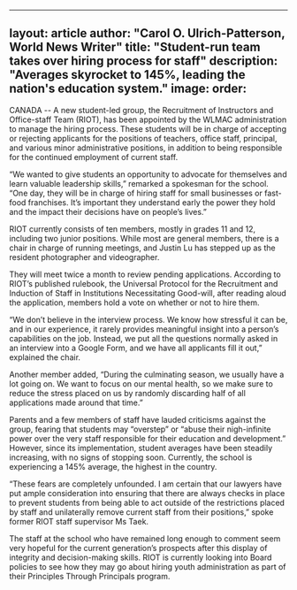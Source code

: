 
---
layout: article
author: "Carol O. Ulrich-Patterson, World News Writer"
title: "Student-run team takes over hiring process for staff"
description: "Averages skyrocket to 145%, leading the nation's education system."
image:
order:
---

CANADA -- A new student-led group, the Recruitment of Instructors and Office-staff Team (RIOT), has been appointed by the WLMAC administration to manage the hiring process. These students will be in charge of accepting or rejecting applicants for the positions of teachers, office staff, principal, and various minor administrative positions, in addition to being responsible for the continued employment of current staff.

“We wanted to give students an opportunity to advocate for themselves and learn valuable leadership skills,” remarked a spokesman for the school. “One day, they will be in charge of hiring staff for small businesses or fast-food franchises. It’s important they understand early the power they hold and the impact their decisions have on people’s lives.”

RIOT currently consists of ten members, mostly in grades 11 and 12, including two junior positions. While most are general members, there is a chair in charge of running meetings, and Justin Lu has stepped up as the resident photographer and videographer.

They will meet twice a month to review pending applications. According to RIOT’s published rulebook, the Universal Protocol for the Recruitment and Induction of Staff in Institutions Necessitating Good-will, after reading aloud the application, members hold a vote on whether or not to hire them.

“We don’t believe in the interview process. We know how stressful it can be, and in our experience, it rarely provides meaningful insight into a person’s capabilities on the job. Instead, we put all the questions normally asked in an interview into a Google Form, and we have all applicants fill it out,” explained the chair.

Another member added, “During the culminating season, we usually have a lot going on. We want to focus on our mental health, so we make sure to reduce the stress placed on us by randomly discarding half of all applications made around that time.”

Parents and a few members of staff have lauded criticisms against the group, fearing that students may “overstep” or “abuse their nigh-infinite power over the very staff responsible for their education and development.” However, since its implementation, student averages have been steadily increasing, with no signs of stopping soon. Currently, the school is experiencing a 145% average, the highest in the country.

“These fears are completely unfounded. I am certain that our lawyers have put ample consideration into ensuring that there are always checks in place to prevent students from being able to act outside of the restrictions placed by staff and unilaterally remove current staff from their positions,” spoke former RIOT staff supervisor Ms Taek.

The staff at the school who have remained long enough to comment seem very hopeful for the current generation’s prospects after this display of integrity and decision-making skills. RIOT is currently looking into Board policies to see how they may go about hiring youth administration as part of their Principles Through Principals program.

